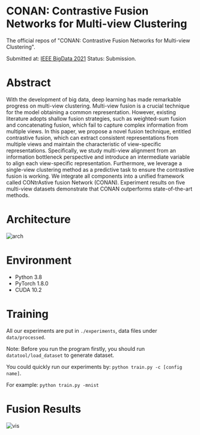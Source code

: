 # CONAN: Contrastive Fusion Networks for Multi-view Clustering
The official repos of "CONAN: Contrastive Fusion Networks for Multi-view Clustering".

Submitted at: [IEEE BigData 2021](https://bigdataieee.org/BigData2021/index.html)
Status: Submission.

# Abstract

With the development of big data, deep learning has made remarkable progress on multi-view clustering. Multi-view fusion is a crucial technique for the model obtaining a common representation. However, existing literature adopts shallow fusion strategies, such as weighted-sum fusion and concatenating fusion, which fail to capture complex information from multiple views. In this paper, we propose a novel fusion technique, entitled contrastive fusion, which can extract consistent representations from multiple views and maintain the characteristic of view-specific representations. Specifically, we study multi-view alignment from an information bottleneck perspective and introduce an intermediate variable to align each view-specific representation. Furthermore, we leverage a single-view clustering method as a predictive task to ensure the contrastive fusion is working. We integrate all components into a unified framework called CONtrAstive fusion Network (CONAN). Experiment results on five multi-view datasets demonstrate that CONAN outperforms state-of-the-art methods. 

# Architecture

![arch](imgsrchitecture.png)

# Environment

- Python 3.8
- PyTorch 1.8.0
- CUDA 10.2


# Training

All our experiments are put in `./experiments`, data files under `data/processed`.

Note: Before you run the program firstly, you should run `datatool/load_dataset` to generate dataset.

You could quickly run our experiments by: `python train.py -c [config name]`.

For example: `python train.py -mnist`


# Fusion Results

![vis](imgsis.png)